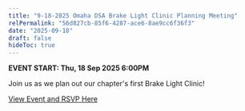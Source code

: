 ```yaml
---
title: "9-18-2025 Omaha DSA Brake Light Clinic Planning Meeting"
relPermalink: "56d827cb-85f6-4287-ace6-8ae9cc6f36f3"
date: "2025-09-18"
draft: false
hideToc: true
---
```



**EVENT START: Thu, 18 Sep 2025 6:00PM**

Join us as we plan out our chapter's first Brake Light Clinic!

[View Event and RSVP Here](https://actionnetwork.org/events/9-18-2025-omaha-dsa-brake-light-clinic-planning-meeting)
